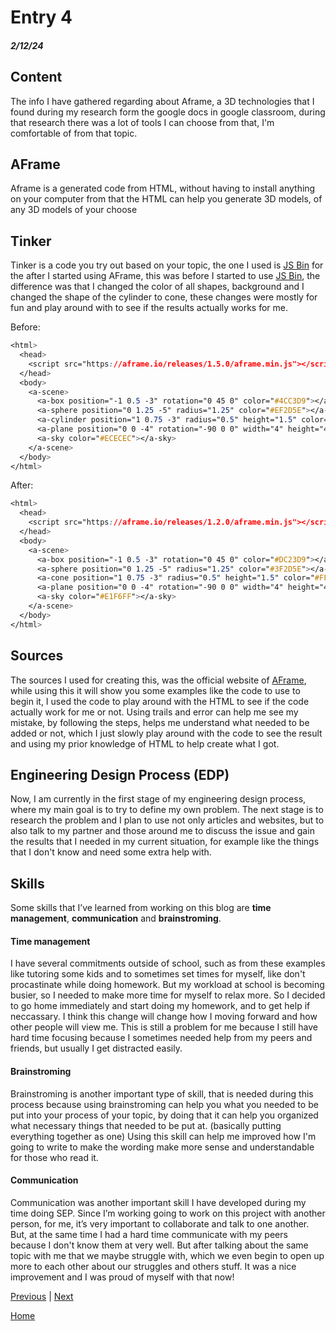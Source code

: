 # Entry 4
##### 2/12/24

## Content
The info I have gathered regarding about Aframe, a 3D technologies that I found during my research form the google docs in google classroom, during that research there was a lot of tools I can choose from that, I'm comfortable of from that topic.

## AFrame
Aframe is a generated code from HTML, without having to install anything on your computer from that the HTML can help you generate 3D models, of any 3D models of your choose

## Tinker
Tinker is a code you try out based on your topic, the one I used is [JS Bin](https://jsbin.com/yayovaqemi/edit?html,output) for the after I started using AFrame, this was before I started to use [JS Bin](https://jsbin.com/vejubowugi/edit?html,output), the difference was that I changed the color of all shapes, background and I changed the shape of the cylinder to cone, these changes were mostly for fun and play around with to see if the results actually works for me.

Before:
``` css
<html>
  <head>
    <script src="https://aframe.io/releases/1.5.0/aframe.min.js"></script>
  </head>
  <body>
    <a-scene>
      <a-box position="-1 0.5 -3" rotation="0 45 0" color="#4CC3D9"></a-box>
      <a-sphere position="0 1.25 -5" radius="1.25" color="#EF2D5E"></a-sphere>
      <a-cylinder position="1 0.75 -3" radius="0.5" height="1.5" color="#FFC65D"></a-cylinder>
      <a-plane position="0 0 -4" rotation="-90 0 0" width="4" height="4" color="#7BC8A4"></a-plane>
      <a-sky color="#ECECEC"></a-sky>
    </a-scene>
  </body>
</html>
```

After:
``` css
<html>
  <head>
    <script src="https://aframe.io/releases/1.2.0/aframe.min.js"></script>
  </head>
  <body>
    <a-scene>
      <a-box position="-1 0.5 -3" rotation="0 45 0" color="#DC23D9"></a-box>
      <a-sphere position="0 1.25 -5" radius="1.25" color="#3F2D5E"></a-sphere>
      <a-cone position="1 0.75 -3" radius="0.5" height="1.5" color="#FF665D"></a-cone>
      <a-plane position="0 0 -4" rotation="-90 0 0" width="4" height="4" color="#7BC8A4"></a-plane>
      <a-sky color="#E1F6FF"></a-sky>
    </a-scene>
  </body>
</html>

```
## Sources
The sources I used for creating this, was the official website of [AFrame](https://aframe.io/docs/1.5.0/introduction/), while using this it will show you some examples like the code to use to begin it, I used the code to play around with the HTML to see if the code actually work for me or not. Using trails and error can help me see my mistake, by following the steps, helps me understand what needed to be added or not, which I just slowly play around with the code to see the result and using my prior knowledge of HTML to help create what I got.

## Engineering Design Process (EDP)
Now, I am currently in the first stage of my engineering design process, where my main goal is to try to define my own problem. The next stage is to research the problem and I plan to use not only articles and websites, but to also talk to my partner and those around me to discuss the issue and gain the results that I needed in my current situation, for example like the things that I don't know and need some extra help with.

## Skills

Some skills that I’ve learned from working on this blog are **time management**, **communication** and **brainstroming**.

#### Time management

I have several commitments outside of school, such as from these examples like tutoring some kids and to sometimes set times for myself, like don't procastinate while doing homework. But my workload at school is becoming busier, so I needed to make more time for myself to relax more. So I decided to go home immediately and start doing my homework, and to get help if neccassary. I think this change will change how I moving forward and how other people will view me. This is still a problem for me because I still have hard time focusing because I sometimes needed help from my peers and friends, but usually I get distracted easily.

#### Brainstroming

Brainstroming is another important type of skill, that is needed during this process because using brainstroming can help you what you needed to be put into your process of your topic, by doing that it can help you organized what necessary things that needed to be put at. (basically putting everything together as one) Using this skill can help me improved how I'm going to write to make the wording make more sense and understandable for those who read it.

#### Communication

Communication was another important skill I have developed during my time doing SEP. Since I’m working going to work on this project with another person, for me, it’s very important to collaborate and talk to one another. But, at the same time I had a hard time communicate with my peers because I don't know them at very well. But after talking about the same topic with me that we maybe struggle with, which we even begin to open up more to each other about our struggles and others stuff. It was a nice improvement and I was proud of myself with that now!

[Previous](entry03.md) | [Next](entry05.md)

[Home](../README.md)

